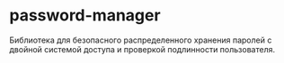 # password-manager
Библиотека для безопасного распределенного хранения паролей с двойной системой доступа и проверкой подлинности пользователя.
